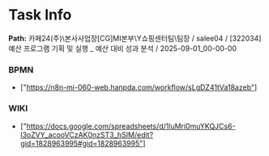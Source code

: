 # Task Info

**Path:** 카페24(주)\본사사업장\[CG]MI본부\Y쇼핑센터팀\팀장 / salee04 / [322034] 예산 프로그램 기획 및 실행 _ 예산 대비 성과 분석 / 2025-09-01_00-00-00

### BPMN
- ["https://n8n-mi-060-web.hanpda.com/workflow/sLgDZ41tVa18azeb"]

### WIKI
- ["https://docs.google.com/spreadsheets/d/1luMri0muYKQJCs6-l3oZVY_acooVCzAK0nzST3_hSIM/edit?gid=1828963995#gid=1828963995"]

